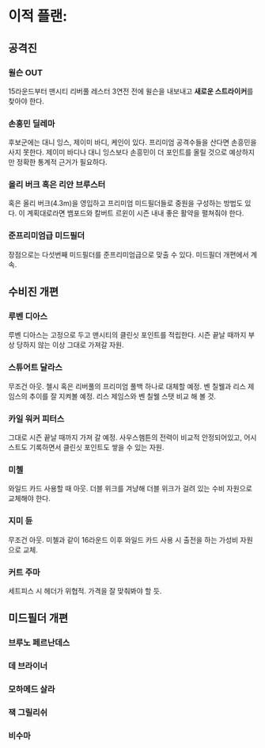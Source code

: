 # 이적 플랜:
 
## 공격진 
### 윌슨 OUT
15라운드부터 맨시티 리버풀 레스터 3연전 전에 윌슨을 내보내고 **새로운 스트라이커**를 찾아야 한다. 
 
### 손흥민 딜레마
후보군에는 대니 잉스, 제이미 바디, 케인이 있다. 프리미엄 공격수들을 산다면 손흥민을 사지 못한다. 제이미 바디나 대니 잉스보다 손흥민이 더 포인트를 올릴 것으로 예상하지만 정확한 통계적 근거가 필요하다. 
 
### 올리 버크 혹은 리안 브루스터
혹은 올리 버크(4.3m)을 영입하고 프리미엄 미드필더들로 중원을 구성하는 방법도 있다. 이 계획대로라면 뱀포드와 칼버트 르윈이 시즌 내내 좋은 활약을 펼쳐줘야 한다.
 
### 준프리미엄급 미드필더
장점으로는 다섯번째 미드필더를 준프리미엄급으로 맞출 수 있다. 미드필더 개편에서 계속.
 
## 수비진 개편
 
### 루벤 디아스
루벤 디아스는 고정으로 두고 맨시티의 클린싯 포인트를 적립한다. 시즌 끝날 때까지 부상 당하지 않는 이상 그대로 가져갈 자원.
 
### 스튜어트 달라스
무조건 아웃. 첼시 혹은 리버풀의 프리미엄 풀백 하나로 대체할 예정. 벤 칠웰과 리스 제임스의 추이를 잘 지켜볼 예정. 리스 제임스와 벤 칠웰 스탯 비교 해 볼 것. 
 
### 카일 워커 피터스
그대로 시즌 끝날 때까지 가져 갈 예정. 사우스햄튼의 전력이 비교적 안정되어있고, 어시스트도 기록하면서 클린싯 포인트도 쌓을 수 있는 자원. 
 
### 미첼
와일드 카드 사용할 때 아웃. 
더블 위크를 겨냥해 더블 위크가 걸려 있는 수비 자원으로 교체해야 한다. 
 
### 지미 듄
무조건 아웃. 미첼과 같이 16라운드 이후 와일드 카드 사용 시 출전을 하는 가성비 자원으로 교체. 
 
### 커트 주마
세트피스 시 헤더가 위협적. 가격을 잘 맞춰봐야 할 듯. 
 
## 미드필더 개편 
 
### 브루노 페르난데스
 
 
### 데 브라이너
 
 
### 모하메드 살라
 
 
### 잭 그릴리쉬
 
 
### 비수마
 
